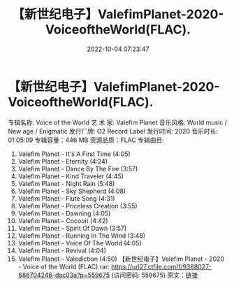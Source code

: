 ﻿---
title: 【新世纪电子】ValefimPlanet-2020-VoiceoftheWorld(FLAC).
date: 2022-10-04 07:23:47
categories: 古典音乐、新世纪、纯音雅乐
tags: 纯音雅乐
---
# 【新世纪电子】ValefimPlanet-2020-VoiceoftheWorld(FLAC).

专辑名称: Voice of the World
艺 术 家: Valefim Planet
音乐风格: World music / New age / Enigmatic
发行厂牌: O2 Record Label
发行时间: 2020
音乐时长: 01:05:09
专辑容量：446 MB
资源品质：FLAC
专辑曲目:
01. Valefim Planet - It's A First Time (4:05)
02. Valefim Planet - Eternity (4:24)
03. Valefim Planet - Dance By The Fire (3:57)
04. Valefim Planet - Kind Traveler (4:45)
05. Valefim Planet - Night Rain (5:48)
06. Valefim Planet - Sky Shepherd (4:08)
07. Valefim Planet - Flute Song (4:31)
08. Valefim Planet - Priceless Creation (3:55)
09. Valefim Planet - Dawning (4:05)
10. Valefim Planet - Cocoon (4:42)
11. Valefim Planet - Spirit Of Dawn (3:57)
12. Valefim Planet - Running In The Wind (3:48)
13. Valefim Planet - Voice Of The World (4:05)
14. Valefim Planet - Revival (4:04)
15. Valefim Planet - Valediction (4:50)
【新世纪电子】Valefim Planet - 2020 - Voice of
the World (FLAC).rar: https://url27.ctfile.com/f/9388027-686704246-dac03a?p=559675
(访问密码: 559675)
原文：[链接](https://blog.sina.com.cn/s/blog_1647c7e7601030zqq.html)